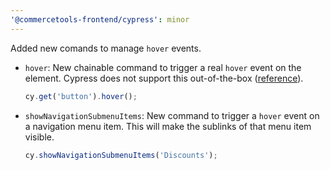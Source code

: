 ```yaml
---
'@commercetools-frontend/cypress': minor
---
```


Added new comands to manage `hover` events.

- `hover`: New chainable command to trigger a real `hover` event on the element. Cypress does not support this out-of-the-box ([reference](https://docs.cypress.io/api/commands/hover)).
  ```js
  cy.get('button').hover();
  ```
- `showNavigationSubmenuItems`: New command to trigger a `hover` event on a navigation menu item. This will make the sublinks of that menu item visible.
  ```js
  cy.showNavigationSubmenuItems('Discounts');
  ```
